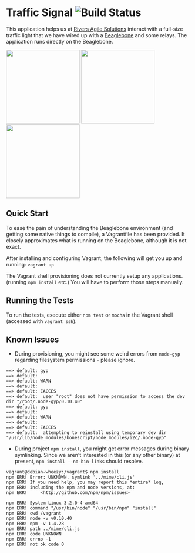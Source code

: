 # Traffic Signal ![Build Status](http://img.shields.io/travis/greghopkins/traffic-signal/master.png?style=flat-square)

This application helps us at [Rivers Agile Solutions](http://www.riversagile.com/) interact with a full-size traffic light that we have wired up with a [Beaglebone](http://beagleboard.org/bone) and some relays. The application runs directly on the Beaglebone.

<img src="http://i.imgur.com/sHSuIWT.jpg" width="200">
<img src="http://i.imgur.com/zSyXIq0.jpg" width="200">
<img src="http://i.imgur.com/sLxEzAD.jpg" width="200">

## Quick Start

To ease the pain of understanding the Beaglebone environment (and getting some native things to compile), a Vagrantfile has been provided. It closely approximates what is running on the Beaglebone, although it is not exact.

After installing and configuring Vagrant, the following will get you up and running:
`vagrant up`

The Vagrant shell provisioning does not currently setup any applications. (running `npm install` etc.) You will have to perform those steps manually.

## Running the Tests

To run the tests, execute either `npm test` or `mocha` in the Vagrant shell (accessed with `vagrant ssh`).

## Known Issues

- During provisioning, you might see some weird errors from `node-gyp` regarding filesystem permissions - please ignore.

```
==> default: gyp
==> default:
==> default: WARN
==> default:
==> default: EACCES
==> default:  user "root" does not have permission to access the dev dir "/root/.node-gyp/0.10.40"
==> default: gyp
==> default:
==> default: WARN
==> default:
==> default: EACCES
==> default:  attempting to reinstall using temporary dev dir "/usr/lib/node_modules/bonescript/node_modules/i2c/.node-gyp"
```

- During project `npm install`, you might get error messages during binary symlinking. Since we aren't interested in this (or any other binary) at present, `npm install --no-bin-links` should resolve.

```
vagrant@debian-wheezy:/vagrant$ npm install
npm ERR! Error: UNKNOWN, symlink '../mime/cli.js'
npm ERR! If you need help, you may report this *entire* log,
npm ERR! including the npm and node versions, at:
npm ERR!     <http://github.com/npm/npm/issues>

npm ERR! System Linux 3.2.0-4-amd64
npm ERR! command "/usr/bin/node" "/usr/bin/npm" "install"
npm ERR! cwd /vagrant
npm ERR! node -v v0.10.40
npm ERR! npm -v 1.4.28
npm ERR! path ../mime/cli.js
npm ERR! code UNKNOWN
npm ERR! errno -1
npm ERR! not ok code 0
```
